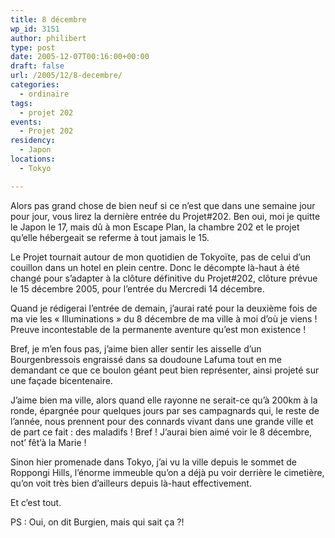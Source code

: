 ```yaml
---
title: 8 décembre
wp_id: 3151
author: philibert
type: post
date: 2005-12-07T00:16:00+00:00
draft: false
url: /2005/12/8-decembre/
categories:
  - ordinaire
tags:
  - projet 202
events:
  - Projet 202
residency:
  - Japon
locations:
  - Tokyo

---
```

Alors pas grand chose de bien neuf si ce n&rsquo;est que dans une semaine jour pour jour, vous lirez la dernière entrée du Projet#202. Ben oui, moi je quitte le Japon le 17, mais dû à mon Escape Plan, la chambre 202 et le projet qu&rsquo;elle hébergeait se referme à tout jamais le 15. 

Le Projet tournait autour de mon quotidien de Tokyoïte, pas de celui d&rsquo;un couillon dans un hotel en plein centre. Donc le décompte là-haut à été changé pour s&rsquo;adapter à la clôture définitive du Projet#202, clôture prévue le 15 décembre 2005, pour l&rsquo;entrée du Mercredi 14 décembre.

Quand je rédigerai l&rsquo;entrée de demain, j&rsquo;aurai raté pour la deuxième fois de ma vie les « Illuminations » du 8 décembre de ma ville à moi d&rsquo;où je viens ! Preuve incontestable de la permanente aventure qu&rsquo;est mon existence ! 

Bref, je m&rsquo;en fous pas, j&rsquo;aime bien aller sentir les aisselle d&rsquo;un Bourgenbressois engraissé dans sa doudoune Lafuma tout en me demandant ce que ce boulon géant peut bien représenter, ainsi projeté sur une façade bicentenaire. 

J&rsquo;aime bien ma ville, alors quand elle rayonne ne serait-ce qu&rsquo;à 200km à la ronde, épargnée pour quelques jours par ses campagnards qui, le reste de l&rsquo;année, nous prennent pour des connards vivant dans une grande ville et de part ce fait : des maladifs ! Bref ! J&rsquo;aurai bien aimé voir le 8 décembre, not&rsquo; fêt&rsquo;à la Marie !

Sinon hier promenade dans Tokyo, j&rsquo;ai vu la ville depuis le sommet de Roppongi Hills, l&rsquo;énorme immeuble qu&rsquo;on a déjà pu voir derrière le cimetière, qu&rsquo;on voit très bien d&rsquo;ailleurs depuis là-haut effectivement.
  
Et c&rsquo;est tout.

PS : Oui, on dit Burgien, mais qui sait ça ?!